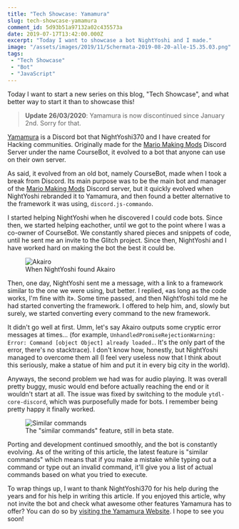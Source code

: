 ```yaml
---
title: "Tech Showcase: Yamamura"
slug: tech-showcase-yamamura
comment_id: 5d93b51a97132a02c435573a
date: 2019-07-17T13:42:00.000Z
excerpt: "Today I want to showcase a bot NightYoshi and I made."
image: "/assets/images/2019/11/Schermata-2019-08-20-alle-15.35.03.png"
tags: 
 - "Tech Showcase"
 - "Bot"
 - "JavaScript"
---
```


<p>Today I want to start a new series on this blog, "Tech Showcase", and what better way to start it than to showcase this!</p><blockquote><strong>Update 26/03/2020</strong>: Yamamura is now discontinued since January 2nd. Sorry for that.</blockquote><p><a href="https://yamamura-bot.tk/" rel="nofollow">Yamamura</a> is a Discord bot that NightYoshi370 and I have created for Hacking communities. Originally made for the <a href="https://mariomods.net/" rel="nofollow">Mario Making Mods</a> Discord Server under the name CourseBot, it evolved to a bot that anyone can use on their own server.</p><p>As said, it evolved from an old bot, namely CourseBot, made when I took a break from Discord. Its main purpose was to be the main bot and manager of the <a href="https://mariomods.net/" rel="nofollow">Mario Making Mods</a> Discord server, but it quickly evolved when NightYoshi rebranded it to Yamamura, and then found a better alternative to the framework it was using, <code>discord.js-commando</code>.</p><p>I started helping NightYoshi when he discovered I could code bots. Since then, we started helping eachother, until we got to the point where I was a co-owner of CourseBot. We constantly shared pieces and snippets of code, until he sent me an invite to the Glitch project. Since then, NightYoshi and I have worked hard on making the bot the best it could be.</p><figure class="kg-card kg-image-card kg-card-hascaption"><img src="https://github.com/Samplasion/old_blog/raw/master/assets/images/yamamura-1.jpg" class="kg-image" alt="Akairo"><figcaption>When NightYoshi found Akairo</figcaption></figure><p>Then, one day, NightYoshi sent me a message, with a link to a framework similar to the one we were using, but better. I replied, «as long as the code works, I'm fine with it». Some time passed, and then NightYoshi told me he had started converting the framework. I offered to help him, and, slowly but surely, we started converting every command to the new framework.</p><p>It didn't go well at first. Umm, let's say Akairo outputs some cryptic error messages at times... (for example, <code>UnhandledPromiseRejectionWarning: Error: Command [object Object] already loaded.</code>. It's the only part of the error, there's no stacktrace). I don't know how, honestly, but NightYoshi managed to overcome them all (I feel very useless now that I think about this seriously, make a statue of him and put it in every big city in the world).</p><p>Anyways, the second problem we had was for audio playing. It was overall pretty buggy, music would end before actually reaching the end or it wouldn't start at all. The issue was fixed by switching to the module <code>ytdl-core-discord</code>, which was purposefully made for bots. I remember being pretty happy it finally worked.</p><figure class="kg-card kg-image-card kg-card-hascaption"><img src="https://github.com/Samplasion/old_blog/raw/master/assets/images/yamamura-2.jpg" class="kg-image" alt="Similar commands"><figcaption>The "similar commands" feature, still in beta state.</figcaption></figure><p>Porting and development continued smoothly, and the bot is constantly evolving. As of the writing of this article, the latest feature is "similar commands" which means that if you make a mistake while typing out a command or type out an invalid command, it'll give you a list of actual commands based on what you tried to execute.</p><p>To wrap things up, I want to thank NightYoshi370 for his help during the years and for his help in writing this article. If you enjoyed this article, why not invite the bot and check what awesome other features Yamamura has to offer? You can do so by <a href="https://yamamura-bot.tk/" rel="nofollow">visiting the Yamamura Website</a>. I hope to see you soon!</p>